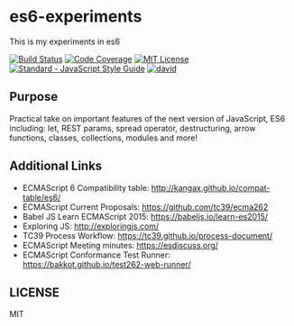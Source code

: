# es6-experiments

This is my experiments in es6

[![Build Status][build-badge]][build]
[![Code Coverage][coverage-badge]][coverage]
[![MIT License][license-badge]][LICENSE]
[![Standard - JavaScript Style Guide](https://img.shields.io/badge/code%20style-standard-brightgreen.svg)](http://standardjs.com/)
[![david](https://david-dm.org/saidur2k/es6-experiments/dev-status.svg)](https://david-dm.org/saidur2k/es6-experiments/)

## Purpose
Practical take on  important features of the next version of JavaScript, ES6 including: let, REST params, spread operator, destructuring, arrow functions, classes, collections, modules and more!

## Additional Links

- ECMAScript 6 Compatibility table: http://kangax.github.io/compat-table/es6/
- ECMAScript Current Proposals: https://github.com/tc39/ecma262
- Babel JS Learn ECMAScript 2015: https://babeljs.io/learn-es2015/
- Exploring JS: http://exploringjs.com/
- TC39 Process Workflow: https://tc39.github.io/process-document/
- ECMAScript Meeting minutes: https://esdiscuss.org/
- ECMAScript Conformance Test Runner: https://bakkot.github.io/test262-web-runner/


## LICENSE

MIT

[build-badge]: https://img.shields.io/travis/saidur2k/es6-experiments.svg?style=flat-square
[build]: https://travis-ci.org/saidur2k/es6-experiments
[coverage-badge]: https://img.shields.io/codecov/c/github/saidur2k/es6-experiments.svg?style=flat-square
[coverage]: https://codecov.io/github/saidur2k/es6-experiments
[license-badge]: https://img.shields.io/npm/l/es6-experiments.svg?style=flat-square
[license]: https://github.com/saidur2k/es6-experiments/blob/master/LICENSE
[david]: https://david-dm.org/saidur2k/es6-experiments/dev-status.svg
